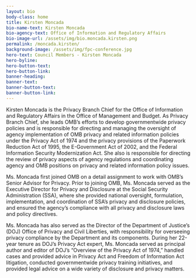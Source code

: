 ```yaml
---
layout: bio
body-class: home
title: Kirsten Moncada
bio-name-text: Kirsten Moncada
bio-agency-text: Office of Information and Regulatory Affairs
bio-image-url: /assets/img/bio.moncada.kirsten.png
permalink: /moncada.kirsten/
background-image: /assets/img/fpc-conference.jpg
hero-text: Council Members - Kirsten Moncada
hero-byline:
hero-button-text: 
hero-button-link: 
banner-heading: 
banner-text: 
banner-button-text: 
banner-button-link: 
---
```

Kirsten Moncada is the Privacy Branch Chief for the Office of Information and 
Regulatory Affairs in the Office of Management and Budget.  As Privacy Branch 
Chief, she leads OMB’s efforts to develop governmentwide privacy policies and is 
responsible for directing and managing the oversight of agency implementation of 
OMB privacy and related information policies under the Privacy Act of 1974 and 
the privacy provisions of the Paperwork Reduction Act of 1995, the E-Government 
Act of 2002, and the Federal Information Security Modernization Act.  She also 
is responsible for directing the review of privacy aspects of agency regulations 
and coordinating agency and OMB positions on privacy and related information 
policy issues.<p></p>
Ms. Moncada first joined OMB on a detail assignment to work with OMB’s Senior 
Advisor for Privacy.  Prior to joining OMB, Ms. Moncada served as the Executive 
Director for Privacy and Disclosure at the Social Security Administration (SSA), 
where she provided national oversight, formulation, implementation, and 
coordination of SSA’s privacy and disclosure policies, and ensured the agency’s 
compliance with all privacy and disclosure laws and policy directives.<p></p>
Ms. Moncada has also served as the Director of the Department of Justice’s 
(DOJ) Office of Privacy and Civil Liberties, with responsibility for overseeing 
privacy compliance by the Department and its components.  During her 22-year 
tenure as DOJ’s Privacy Act expert, Ms. Moncada served as principal author and 
editor of DOJ’s “Overview of the Privacy Act of 1974,” handled cases and 
provided advice in Privacy Act and Freedom of Information Act litigation, 
conducted governmentwide privacy training initiatives, and provided legal advice 
on a wide variety of disclosure and privacy matters.

